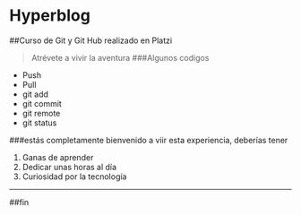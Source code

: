 

# Hyperblog
##Curso de Git y Git Hub realizado en Platzi
>Atrévete a vivir la aventura
###Algunos codigos
- Push
- Pull
- git add
- git commit
- git remote
- git status

###estás completamente bienvenido a viir esta experiencia, deberías tener 
                
1. Ganas de aprender
2. Dedicar unas horas al día
3. Curiosidad por la tecnología
                
----
##fin